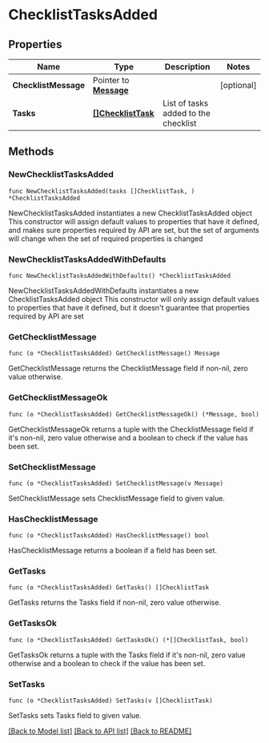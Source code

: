 # ChecklistTasksAdded

## Properties

Name | Type | Description | Notes
------------ | ------------- | ------------- | -------------
**ChecklistMessage** | Pointer to [**Message**](Message.md) |  | [optional] 
**Tasks** | [**[]ChecklistTask**](ChecklistTask.md) | List of tasks added to the checklist | 

## Methods

### NewChecklistTasksAdded

`func NewChecklistTasksAdded(tasks []ChecklistTask, ) *ChecklistTasksAdded`

NewChecklistTasksAdded instantiates a new ChecklistTasksAdded object
This constructor will assign default values to properties that have it defined,
and makes sure properties required by API are set, but the set of arguments
will change when the set of required properties is changed

### NewChecklistTasksAddedWithDefaults

`func NewChecklistTasksAddedWithDefaults() *ChecklistTasksAdded`

NewChecklistTasksAddedWithDefaults instantiates a new ChecklistTasksAdded object
This constructor will only assign default values to properties that have it defined,
but it doesn't guarantee that properties required by API are set

### GetChecklistMessage

`func (o *ChecklistTasksAdded) GetChecklistMessage() Message`

GetChecklistMessage returns the ChecklistMessage field if non-nil, zero value otherwise.

### GetChecklistMessageOk

`func (o *ChecklistTasksAdded) GetChecklistMessageOk() (*Message, bool)`

GetChecklistMessageOk returns a tuple with the ChecklistMessage field if it's non-nil, zero value otherwise
and a boolean to check if the value has been set.

### SetChecklistMessage

`func (o *ChecklistTasksAdded) SetChecklistMessage(v Message)`

SetChecklistMessage sets ChecklistMessage field to given value.

### HasChecklistMessage

`func (o *ChecklistTasksAdded) HasChecklistMessage() bool`

HasChecklistMessage returns a boolean if a field has been set.

### GetTasks

`func (o *ChecklistTasksAdded) GetTasks() []ChecklistTask`

GetTasks returns the Tasks field if non-nil, zero value otherwise.

### GetTasksOk

`func (o *ChecklistTasksAdded) GetTasksOk() (*[]ChecklistTask, bool)`

GetTasksOk returns a tuple with the Tasks field if it's non-nil, zero value otherwise
and a boolean to check if the value has been set.

### SetTasks

`func (o *ChecklistTasksAdded) SetTasks(v []ChecklistTask)`

SetTasks sets Tasks field to given value.



[[Back to Model list]](../README.md#documentation-for-models) [[Back to API list]](../README.md#documentation-for-api-endpoints) [[Back to README]](../README.md)


